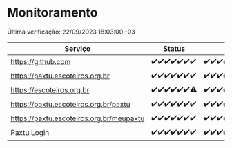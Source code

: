 # Monitoramento

Última verificação: 22/09/2023 18:03:00 -03

|Serviço|Status|Últimas 24h|
|---|---|---|
|https://github.com|<span title="2023-09-15: OK=24">✔️</span><span title="2023-09-16: OK=24">✔️</span><span title="2023-09-17: OK=24">✔️</span><span title="2023-09-18: OK=24">✔️</span><span title="2023-09-19: OK=24">✔️</span><span title="2023-09-20: OK=24">✔️</span><span title="2023-09-21: OK=21">✔️</span>|<span title="21/09/2023 18:04:00 -03 : 200">✔️</span><span title="21/09/2023 19:04:00 -03 : 200">✔️</span><span title="21/09/2023 20:05:00 -03 : 200">✔️</span><span title="21/09/2023 21:28:00 -03 : 200">✔️</span><span title="21/09/2023 22:40:00 -03 : 200">✔️</span><span title="21/09/2023 23:14:00 -03 : 200">✔️</span><span title="22/09/2023 00:06:00 -03 : 200">✔️</span><span title="22/09/2023 01:07:00 -03 : 200">✔️</span><span title="22/09/2023 02:05:00 -03 : 200">✔️</span><span title="22/09/2023 03:08:00 -03 : 200">✔️</span><span title="22/09/2023 04:04:00 -03 : 200">✔️</span><span title="22/09/2023 05:08:00 -03 : 200">✔️</span><span title="22/09/2023 06:05:00 -03 : 200">✔️</span><span title="22/09/2023 07:06:00 -03 : 200">✔️</span><span title="22/09/2023 08:03:00 -03 : 200">✔️</span><span title="22/09/2023 09:10:00 -03 : 200">✔️</span><span title="22/09/2023 10:08:00 -03 : 200">✔️</span><span title="22/09/2023 11:04:00 -03 : 200">✔️</span><span title="22/09/2023 12:05:00 -03 : 200">✔️</span><span title="22/09/2023 13:07:00 -03 : 200">✔️</span><span title="22/09/2023 14:04:00 -03 : 200">✔️</span><span title="22/09/2023 15:07:00 -03 : 200">✔️</span><span title="22/09/2023 16:03:00 -03 : 200">✔️</span><span title="22/09/2023 17:06:00 -03 : 200">✔️</span><span title="22/09/2023 18:03:00 -03 : 200">✔️</span>|
|https://paxtu.escoteiros.org.br|<span title="2023-09-15: OK=24">✔️</span><span title="2023-09-16: OK=24">✔️</span><span title="2023-09-17: OK=24">✔️</span><span title="2023-09-18: OK=24">✔️</span><span title="2023-09-19: OK=24">✔️</span><span title="2023-09-20: OK=24">✔️</span><span title="2023-09-21: OK=21">✔️</span>|<span title="21/09/2023 18:04:00 -03 : 200">✔️</span><span title="21/09/2023 19:04:00 -03 : 200">✔️</span><span title="21/09/2023 20:05:00 -03 : 200">✔️</span><span title="21/09/2023 21:28:00 -03 : 200">✔️</span><span title="21/09/2023 22:40:00 -03 : 200">✔️</span><span title="21/09/2023 23:14:00 -03 : 200">✔️</span><span title="22/09/2023 00:06:00 -03 : 200">✔️</span><span title="22/09/2023 01:07:00 -03 : 200">✔️</span><span title="22/09/2023 02:05:00 -03 : 200">✔️</span><span title="22/09/2023 03:08:00 -03 : 200">✔️</span><span title="22/09/2023 04:04:00 -03 : 200">✔️</span><span title="22/09/2023 05:08:00 -03 : 200">✔️</span><span title="22/09/2023 06:05:00 -03 : 200">✔️</span><span title="22/09/2023 07:06:00 -03 : 200">✔️</span><span title="22/09/2023 08:03:00 -03 : 200">✔️</span><span title="22/09/2023 09:10:00 -03 : 200">✔️</span><span title="22/09/2023 10:08:00 -03 : 200">✔️</span><span title="22/09/2023 11:04:00 -03 : 200">✔️</span><span title="22/09/2023 12:05:00 -03 : 200">✔️</span><span title="22/09/2023 13:07:00 -03 : 200">✔️</span><span title="22/09/2023 14:04:00 -03 : 200">✔️</span><span title="22/09/2023 15:07:00 -03 : 200">✔️</span><span title="22/09/2023 16:03:00 -03 : 200">✔️</span><span title="22/09/2023 17:06:00 -03 : 200">✔️</span><span title="22/09/2023 18:03:00 -03 : 200">✔️</span>|
|https://escoteiros.org.br|<span title="2023-09-15: OK=24">✔️</span><span title="2023-09-16: OK=24">✔️</span><span title="2023-09-17: OK=24">✔️</span><span title="2023-09-18: OK=24">✔️</span><span title="2023-09-19: OK=24">✔️</span><span title="2023-09-20: OK=24">✔️</span><span title="2023-09-21: OK=20, Falhas=1">⚠️</span>|<span title="21/09/2023 18:04:00 -03 : 200">✔️</span><span title="21/09/2023 19:04:00 -03 : 200">✔️</span><span title="21/09/2023 20:05:00 -03 : 200">✔️</span><span title="21/09/2023 21:28:00 -03 : 200">✔️</span><span title="21/09/2023 22:40:00 -03 : 200">✔️</span><span title="21/09/2023 23:14:00 -03 : 200">✔️</span><span title="22/09/2023 00:06:00 -03 : 200">✔️</span><span title="22/09/2023 01:07:00 -03 : 200">✔️</span><span title="22/09/2023 02:05:00 -03 : 200">✔️</span><span title="22/09/2023 03:08:00 -03 : 200">✔️</span><span title="22/09/2023 04:04:00 -03 : 200">✔️</span><span title="22/09/2023 05:08:00 -03 : 200">✔️</span><span title="22/09/2023 06:05:00 -03 : 200">✔️</span><span title="22/09/2023 07:06:00 -03 : 200">✔️</span><span title="22/09/2023 08:03:00 -03 : 200">✔️</span><span title="22/09/2023 09:10:00 -03 : 200">✔️</span><span title="22/09/2023 10:08:00 -03 : 200">✔️</span><span title="22/09/2023 11:04:00 -03 : 200">✔️</span><span title="22/09/2023 12:05:00 -03 : 200">✔️</span><span title="22/09/2023 13:07:00 -03 : 200">✔️</span><span title="22/09/2023 14:04:00 -03 : 200">✔️</span><span title="22/09/2023 15:07:00 -03 : 200">✔️</span><span title="22/09/2023 16:03:00 -03 : 200">✔️</span><span title="22/09/2023 17:06:00 -03 : 200">✔️</span><span title="22/09/2023 18:03:00 -03 : 200">✔️</span>|
|https://paxtu.escoteiros.org.br/paxtu|<span title="2023-09-15: OK=24">✔️</span><span title="2023-09-16: OK=24">✔️</span><span title="2023-09-17: OK=24">✔️</span><span title="2023-09-18: OK=24">✔️</span><span title="2023-09-19: OK=24">✔️</span><span title="2023-09-20: OK=24">✔️</span><span title="2023-09-21: OK=21">✔️</span>|<span title="21/09/2023 18:04:00 -03 : 200">✔️</span><span title="21/09/2023 19:04:00 -03 : 200">✔️</span><span title="21/09/2023 20:05:00 -03 : 200">✔️</span><span title="21/09/2023 21:28:00 -03 : 200">✔️</span><span title="21/09/2023 22:40:00 -03 : 200">✔️</span><span title="21/09/2023 23:14:00 -03 : 200">✔️</span><span title="22/09/2023 00:06:00 -03 : 200">✔️</span><span title="22/09/2023 01:07:00 -03 : 200">✔️</span><span title="22/09/2023 02:05:00 -03 : 200">✔️</span><span title="22/09/2023 03:08:00 -03 : 200">✔️</span><span title="22/09/2023 04:04:00 -03 : 200">✔️</span><span title="22/09/2023 05:08:00 -03 : 200">✔️</span><span title="22/09/2023 06:05:00 -03 : 200">✔️</span><span title="22/09/2023 07:06:00 -03 : 200">✔️</span><span title="22/09/2023 08:03:00 -03 : 200">✔️</span><span title="22/09/2023 09:10:00 -03 : 200">✔️</span><span title="22/09/2023 10:08:00 -03 : 200">✔️</span><span title="22/09/2023 11:04:00 -03 : 200">✔️</span><span title="22/09/2023 12:05:00 -03 : 200">✔️</span><span title="22/09/2023 13:07:00 -03 : 200">✔️</span><span title="22/09/2023 14:04:00 -03 : 200">✔️</span><span title="22/09/2023 15:07:00 -03 : 200">✔️</span><span title="22/09/2023 16:03:00 -03 : 200">✔️</span><span title="22/09/2023 17:06:00 -03 : 200">✔️</span><span title="22/09/2023 18:03:00 -03 : 200">✔️</span>|
|https://paxtu.escoteiros.org.br/meupaxtu|<span title="2023-09-15: OK=24">✔️</span><span title="2023-09-16: OK=24">✔️</span><span title="2023-09-17: OK=24">✔️</span><span title="2023-09-18: OK=24">✔️</span><span title="2023-09-19: OK=24">✔️</span><span title="2023-09-20: OK=24">✔️</span><span title="2023-09-21: OK=21">✔️</span>|<span title="21/09/2023 18:04:00 -03 : 200">✔️</span><span title="21/09/2023 19:04:00 -03 : 200">✔️</span><span title="21/09/2023 20:05:00 -03 : 200">✔️</span><span title="21/09/2023 21:28:00 -03 : 200">✔️</span><span title="21/09/2023 22:40:00 -03 : 200">✔️</span><span title="21/09/2023 23:14:00 -03 : 200">✔️</span><span title="22/09/2023 00:06:00 -03 : 200">✔️</span><span title="22/09/2023 01:07:00 -03 : 200">✔️</span><span title="22/09/2023 02:05:00 -03 : 200">✔️</span><span title="22/09/2023 03:08:00 -03 : 200">✔️</span><span title="22/09/2023 04:04:00 -03 : 200">✔️</span><span title="22/09/2023 05:08:00 -03 : 200">✔️</span><span title="22/09/2023 06:05:00 -03 : 200">✔️</span><span title="22/09/2023 07:06:00 -03 : 200">✔️</span><span title="22/09/2023 08:03:00 -03 : 200">✔️</span><span title="22/09/2023 09:10:00 -03 : 200">✔️</span><span title="22/09/2023 10:08:00 -03 : 200">✔️</span><span title="22/09/2023 11:04:00 -03 : 200">✔️</span><span title="22/09/2023 12:05:00 -03 : 200">✔️</span><span title="22/09/2023 13:07:00 -03 : 200">✔️</span><span title="22/09/2023 14:04:00 -03 : 200">✔️</span><span title="22/09/2023 15:07:00 -03 : 200">✔️</span><span title="22/09/2023 16:03:00 -03 : 200">✔️</span><span title="22/09/2023 17:06:00 -03 : 200">✔️</span><span title="22/09/2023 18:03:00 -03 : 200">✔️</span>|
|Paxtu Login|<span title="2023-09-15: OK=24">✔️</span><span title="2023-09-16: OK=24">✔️</span><span title="2023-09-17: OK=24">✔️</span><span title="2023-09-18: OK=24">✔️</span><span title="2023-09-19: OK=24">✔️</span><span title="2023-09-20: OK=24">✔️</span><span title="2023-09-21: OK=21">✔️</span>|<span title="21/09/2023 18:04:00 -03 : 200">✔️</span><span title="21/09/2023 19:04:00 -03 : 200">✔️</span><span title="21/09/2023 20:05:00 -03 : 200">✔️</span><span title="21/09/2023 21:28:00 -03 : 200">✔️</span><span title="21/09/2023 22:40:00 -03 : 200">✔️</span><span title="21/09/2023 23:14:00 -03 : 200">✔️</span><span title="22/09/2023 00:06:00 -03 : 200">✔️</span><span title="22/09/2023 01:07:00 -03 : 200">✔️</span><span title="22/09/2023 02:05:00 -03 : 200">✔️</span><span title="22/09/2023 03:08:00 -03 : 200">✔️</span><span title="22/09/2023 04:04:00 -03 : 200">✔️</span><span title="22/09/2023 05:08:00 -03 : 200">✔️</span><span title="22/09/2023 06:05:00 -03 : 200">✔️</span><span title="22/09/2023 07:06:00 -03 : 200">✔️</span><span title="22/09/2023 08:03:00 -03 : 200">✔️</span><span title="22/09/2023 09:10:00 -03 : 200">✔️</span><span title="22/09/2023 10:08:00 -03 : 200">✔️</span><span title="22/09/2023 11:04:00 -03 : 200">✔️</span><span title="22/09/2023 12:05:00 -03 : 200">✔️</span><span title="22/09/2023 13:07:00 -03 : 200">✔️</span><span title="22/09/2023 14:04:00 -03 : 200">✔️</span><span title="22/09/2023 15:07:00 -03 : 200">✔️</span><span title="22/09/2023 16:03:00 -03 : 200">✔️</span><span title="22/09/2023 17:06:00 -03 : 200">✔️</span><span title="22/09/2023 18:03:00 -03 : 200">✔️</span>|
